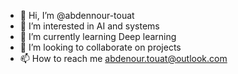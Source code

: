 - 👋 Hi, I’m @abdennour-touat
- 👀 I’m interested in AI and systems
- 🌱 I’m currently learning Deep learning
- 💞️ I’m looking to collaborate on projects
- 📫 How to reach me abdenour.touat@outlook.com

<!---
abdennour-touat/abdennour-touat is a ✨ special ✨ repository because its `README.md` (this file) appears on your GitHub profile.
You can click the Preview link to take a look at your changes.
--->
